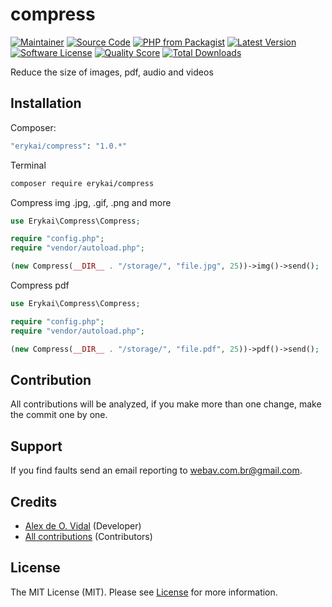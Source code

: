 # compress

[![Maintainer](http://img.shields.io/badge/maintainer-@alexdeovidal-blue.svg?style=flat-square)](https://instagram.com/alexdeovidal)
[![Source Code](http://img.shields.io/badge/source-erykai/compress-blue.svg?style=flat-square)](https://github.com/erykai/compress)
[![PHP from Packagist](https://img.shields.io/packagist/php-v/erykai/compress.svg?style=flat-square)](https://packagist.org/packages/erykai/compress)
[![Latest Version](https://img.shields.io/github/release/erykai/compress.svg?style=flat-square)](https://github.com/erykai/compress/releases)
[![Software License](https://img.shields.io/badge/license-MIT-brightgreen.svg?style=flat-square)](LICENSE)
[![Quality Score](https://img.shields.io/scrutinizer/g/erykai/compress.svg?style=flat-square)](https://scrutinizer-ci.com/g/erykai/compress)
[![Total Downloads](https://img.shields.io/packagist/dt/erykai/compress.svg?style=flat-square)](https://packagist.org/packages/erykai/compress)

Reduce the size of images, pdf, audio and videos

## Installation

Composer:

```bash
"erykai/compress": "1.0.*"
```

Terminal

```bash
composer require erykai/compress
```
Compress img .jpg, .gif, .png and more
```php
use Erykai\Compress\Compress;

require "config.php";
require "vendor/autoload.php";

(new Compress(__DIR__ . "/storage/", "file.jpg", 25))->img()->send();
```

Compress pdf
```php
use Erykai\Compress\Compress;

require "config.php";
require "vendor/autoload.php";

(new Compress(__DIR__ . "/storage/", "file.pdf", 25))->pdf()->send();
```

## Contribution

All contributions will be analyzed, if you make more than one change, make the commit one by one.

## Support

If you find faults send an email reporting to webav.com.br@gmail.com.

## Credits

- [Alex de O. Vidal](https://github.com/alexdeovidal) (Developer)
- [All contributions](https://github.com/erykai/compress/contributors) (Contributors)

## License

The MIT License (MIT). Please see [License](https://github.com/erykai/compress/LICENSE) for more information.
